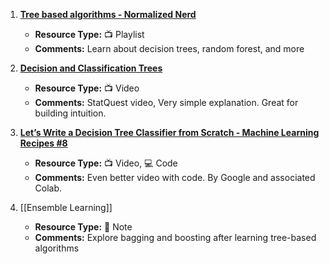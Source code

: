 1. [**Tree based algorithms - Normalized Nerd**](https://www.youtube.com/playlist?list=PLM8wYQRetTxAl5FpMIJCcJbfZjSB0IeC_)
   - **Resource Type:** 📺 Playlist
   - **Comments:** Learn about decision trees, random forest, and more

2. [**Decision and Classification Trees**](https://www.youtube.com/watch?v=_L39rN6gz7Y)
   - **Resource Type:** 📺 Video
   - **Comments:** StatQuest video, Very simple explanation. Great for building intuition.

3. [**Let’s Write a Decision Tree Classifier from Scratch - Machine Learning Recipes #8**](https://www.youtube.com/watch?v=LDRbO9a6XPU)
   - **Resource Type:** 📺 Video, 💻 Code
   - **Comments:** Even better video with code. By Google and associated Colab.

3. [[Ensemble Learning]]
   - **Resource Type:** 🔗 Note
   - **Comments:** Explore bagging and boosting after learning tree-based algorithms

